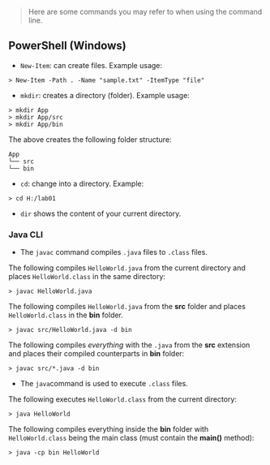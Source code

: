 > Here are some commands you may refer to when using the command line.

## PowerShell (Windows)
* `New-Item`: can create files. Example usage:
```
> New-Item -Path . -Name "sample.txt" -ItemType "file"
```
* `mkdir`: creates a directory (folder). Example usage:
```
> mkdir App
> mkdir App/src
> mkdir App/bin
```
The above creates the following folder structure:
```
App
└── src
└── bin
```
* `cd`: change into a directory. Example:
```
> cd H:/lab01
```

* `dir` shows the content of your current directory.

### Java CLI
* The `javac` command compiles `.java` files to `.class` files.

The following compiles `HelloWorld.java` from the current directory and places `HelloWorld.class` in the same directory:
```
> javac HelloWorld.java
```

The following compiles `HelloWorld.java` from the **src** folder and places `HelloWorld.class` in the **bin** folder. 
```
> javac src/HelloWorld.java -d bin
```

The following compiles *everything* with the `.java` from the **src** extension and places their compiled counterparts in **bin** folder:
```
> javac src/*.java -d bin
```

* The `java`command is used to execute `.class` files.

The following executes `HelloWorld.class` from the current directory:
```
> java HelloWorld
```

The following compiles everything inside the **bin** folder with `HelloWorld.class` being the main class (must contain the **main()** method):
```
> java -cp bin HelloWorld
```